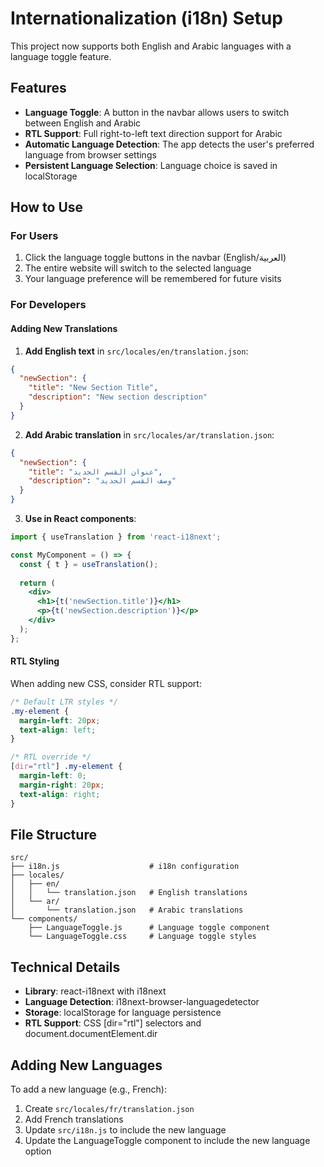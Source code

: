 # Internationalization (i18n) Setup

This project now supports both English and Arabic languages with a language toggle feature.

## Features

- **Language Toggle**: A button in the navbar allows users to switch between English and Arabic
- **RTL Support**: Full right-to-left text direction support for Arabic
- **Automatic Language Detection**: The app detects the user's preferred language from browser settings
- **Persistent Language Selection**: Language choice is saved in localStorage

## How to Use

### For Users
1. Click the language toggle buttons in the navbar (English/العربية)
2. The entire website will switch to the selected language
3. Your language preference will be remembered for future visits

### For Developers

#### Adding New Translations

1. **Add English text** in `src/locales/en/translation.json`:
```json
{
  "newSection": {
    "title": "New Section Title",
    "description": "New section description"
  }
}
```

2. **Add Arabic translation** in `src/locales/ar/translation.json`:
```json
{
  "newSection": {
    "title": "عنوان القسم الجديد",
    "description": "وصف القسم الجديد"
  }
}
```

3. **Use in React components**:
```jsx
import { useTranslation } from 'react-i18next';

const MyComponent = () => {
  const { t } = useTranslation();
  
  return (
    <div>
      <h1>{t('newSection.title')}</h1>
      <p>{t('newSection.description')}</p>
    </div>
  );
};
```

#### RTL Styling

When adding new CSS, consider RTL support:

```css
/* Default LTR styles */
.my-element {
  margin-left: 20px;
  text-align: left;
}

/* RTL override */
[dir="rtl"] .my-element {
  margin-left: 0;
  margin-right: 20px;
  text-align: right;
}
```

## File Structure

```
src/
├── i18n.js                    # i18n configuration
├── locales/
│   ├── en/
│   │   └── translation.json   # English translations
│   └── ar/
│       └── translation.json   # Arabic translations
└── components/
    ├── LanguageToggle.js      # Language toggle component
    └── LanguageToggle.css     # Language toggle styles
```

## Technical Details

- **Library**: react-i18next with i18next
- **Language Detection**: i18next-browser-languagedetector
- **Storage**: localStorage for language persistence
- **RTL Support**: CSS [dir="rtl"] selectors and document.documentElement.dir

## Adding New Languages

To add a new language (e.g., French):

1. Create `src/locales/fr/translation.json`
2. Add French translations
3. Update `src/i18n.js` to include the new language
4. Update the LanguageToggle component to include the new language option